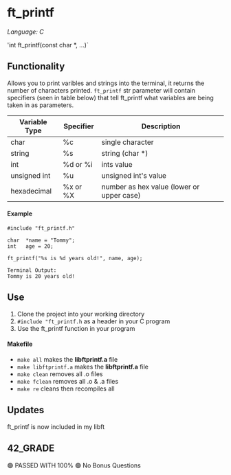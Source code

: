 # ft_printf
*Language: C*

'int ft_printf(const char \*, ...)`
## Functionality
Allows you to print varibles and strings into the terminal, it returns the number of characters printed. 
`ft_printf` str parameter will contain specifiers (seen in table below) that tell ft_printf what variables are being taken in as parameters.

| Variable Type | Specifier | Description                               |
|---------------|-----------|-------------------------------------------|
| char          | %c        | single character                          |
| string        | %s        | string (char \*)                          |
| int           | %d or %i  | ints value                                |
| unsigned int  | %u        | unsigned int's value                      |
| hexadecimal   | %x or %X  | number as hex value (lower or upper case) |

#### Example
```
#include "ft_printf.h"

char  *name = "Tommy";
int   age = 20;

ft_printf("%s is %d years old!", name, age);
```
```
Terminal Output: 
Tommy is 20 years old!
```
## Use
1. Clone the project into your working directory
2. `#include "ft_printf.h` as a header in your C program
3. Use the ft_printf function in your program
#### Makefile
- `make all` makes the **libftprintf.a** file
- `make libftprintf.a` makes the **libftprintf.a** file
- `make clean` removes all .o files
- `make fclean` removes all .o & .a files
- `make re` cleans then recompiles all

## Updates
ft_printf is now included in my libft

## 42_GRADE
🟢 PASSED WITH 100%
🟢 No Bonus Questions
